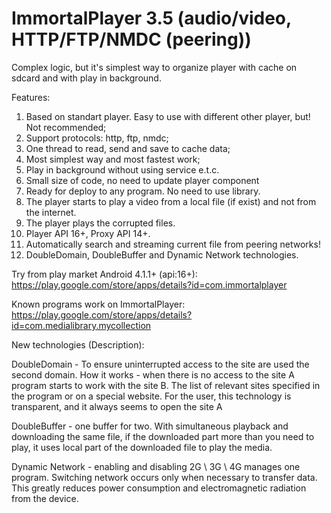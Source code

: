 ImmortalPlayer 3.5 (audio/video, HTTP/FTP/NMDC (peering))
==============

Complex logic, but it's simplest way to organize player with cache on sdcard and with play in background.

Features:

1. Based on standart player. Easy to use with different other player, but! Not recommended;
2. Support protocols: http, ftp, nmdc;
3. One thread to read, send and save to cache data;
4. Most simplest way and most fastest work;
5. Play in background without using service e.t.c.
6. Small size of code, no need to update player component
7. Ready for deploy to any program. No need to use library.
8. The player starts to play a video from a local file (if exist) and not from the internet.
9. The player plays the corrupted files.
10. Player API 16+, Proxy API 14+.
11. Automatically search and streaming current file from peering networks!
12. DoubleDomain, DoubleBuffer and Dynamic Network technologies.

Try from play market Android 4.1.1+ (api:16+): https://play.google.com/store/apps/details?id=com.immortalplayer

Known programs work on ImmortalPlayer:
https://play.google.com/store/apps/details?id=com.medialibrary.mycollection

New technologies (Description):

DoubleDomain - To ensure uninterrupted access to the site are used the second domain. 
How it works - when there is no access to the site A program starts to work with the site B. The list of relevant sites specified in the program or on a special website. For the user, this technology is transparent, and it always seems to open the site A

DoubleBuffer - one buffer for two. With simultaneous playback and downloading the same file, if the downloaded part more than you need to play, it uses local part of the downloaded file to play the media.

Dynamic Network - enabling and disabling 2G \ 3G \ 4G manages one program. Switching network occurs only when necessary to transfer data. This greatly reduces power consumption and electromagnetic radiation from the device.

